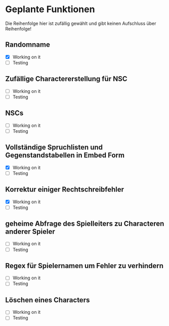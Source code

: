 # Geplante Funktionen
Die Reihenfolge hier ist zufällig gewählt und gibt keinen Aufschluss über Reihenfolge!

## Randomname
- [x] Working on it
- [ ] Testing

## Zufällige Charactererstellung für NSC
- [ ] Working on it
- [ ] Testing

## NSCs
- [ ] Working on it
- [ ] Testing

## Vollständige Spruchlisten und Gegenstandstabellen in Embed Form
- [x] Working on it
- [ ] Testing

## Korrektur einiger Rechtschreibfehler
- [x] Working on it
- [ ] Testing

## geheime Abfrage des Spielleiters zu Characteren anderer Spieler
- [ ] Working on it
- [ ] Testing

## Regex für Spielernamen um Fehler zu verhindern
- [ ] Working on it
- [ ] Testing

## Löschen eines Characters
- [ ] Working on it
- [ ] Testing
